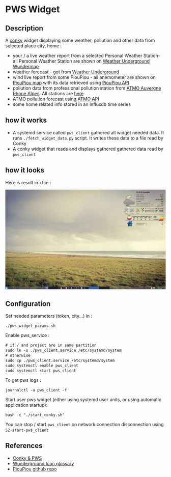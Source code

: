# PWS Widget
## Description
A [conky](https://github.com/brndnmtthws/conky) widget displaying some weather, pollution and other data from selected place city, home :
* your / a live weather report from a selected Personal Weather Station- all Personal Weather Station are shown on [Weather Underground Wundermap](https://www.wunderground.com/wundermap) 
* weather forecast - got from [Weather Underground](https://www.wunderground.com/)
* wind live report from some PiouPiou - all anemometer are shown on [PiouPiou map](https://pioupiou.com/fr/map) with its data retrieved using [PiouPiou API](http://developers.pioupiou.fr/api/live/)
* pollution data from professional pollution station from [ATMO Auvergne Rhone Alpes](https://www.atmo-auvergnerhonealpes.fr/). All stations are [here](https://www.atmo-auvergnerhonealpes.fr/donnees/acces-par-station)
* ATMO pollution forecast using [ATMO API](https://www.atmo-auvergnerhonealpes.fr/donnees-ouvertes-de-qualite-de-lair)
* some home related info stored in an influxdb time series

## how it works
* A systemd service called `pws_client` gathered all widget needed data. It runs `./fetch_widget_data.py` script. It writes these data to a file read by Conky
* A conky widget that reads and displays gathered gathered data read by `pws_client` 

## how it looks

Here is result in xfce :

![alt text](https://github.com/Lahorde/pws_widget/raw/master/snapshot/pws_conky.jpg)

## Configuration
Set needed parameters (token, city...) in : 

    ./pws_widget_params.sh
    
Enable pws_service :

    # if / and project are in same partition
    sudo ln -s ./pws_client.service /etc/systemd/system
    # otherwise
    sudo cp ./pws_client.service /etc/systemd/system
    sudo systemctl enable pws_client
    sudo systemctl start pws_client
    
To get pws logs :

    journalctl -u pws_client -f
    
Start user pws widget (either using systemd user units, or using automatic application startup):

    bash -c "./start_conky.sh"

You can stop / start `pws_client` on network connection disconnection using `52-start-pws_client`

## References

  * [Conky & PWS](http://letchap.github.io/2013/07/08/afficher-la-meteo-avec-conky-et-python-1ere-partie/)
  * [ Wunderground Icon glossary](http://www.wunderground.com/weather/api/d/docs?d=resources/phrase-glossary)
  * [PiouPiou github repo](https://github.com/bacpluszero/pioupiou-v0)
